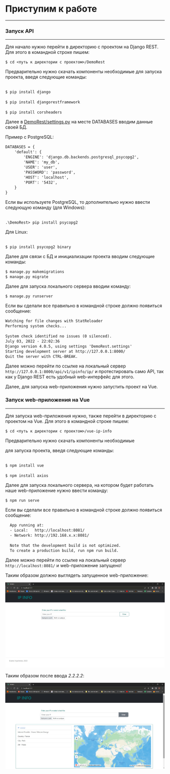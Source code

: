 # Приступим к работе

---

### Запуск API

---

Для начало нужно перейти в директорию с проектом на Django REST. 
Для этого в командной строке пишем:
```
$ cd <путь к директории с проектом>/DemoRest
```

Предварительно нужно скачать компоненты необходимые для запуска
проекта, введя следующие команды:

```

$ pip install django

$ pip install djangorestframework

$ pip install corsheaders

```
Далее в [DemoRest/settings.py](./DemoRest/settings.py) на месте
DATABASES вводим данные своей БД. 

Пример с PostgreSQL:
```
DATABASES = {
    'default': {
        'ENGINE': 'django.db.backends.postgresql_psycopg2',
        'NAME': 'my_db',
        'USER': 'user',
        'PASSWORD': 'password',
        'HOST': 'localhost',
        'PORT': '5432',
    }
}
```

Если вы используете PostgreSQL, то дополнительно нужно ввести
следующую команду (для Windows):

```

.\DemoRest> pip install psycopg2

```

Для Linux:

```

$ pip install psycopg2 binary

```
Далее для связи с БД и инициализации проекта вводим следующие
команды:
```
$ manage.py makemigrations
$ manage.py migrate
```
Далее для запуска локального сервера вводим команду:
```
$ manage.py runserver
```
Если вы сделали все правильно в командной строке должно 
появиться сообщение:
```
Watching for file changes with StatReloader
Performing system checks...

System check identified no issues (0 silenced).
July 03, 2022 - 22:02:36
Django version 4.0.5, using settings 'DemoRest.settings'
Starting development server at http://127.0.0.1:8000/
Quit the server with CTRL-BREAK.
```
Далее можно перейти по ссылке на локальный сервер 
`http://127.0.0.1:8000/api/v1/ipinfo/ip/` и 
протестировать само API, так как у Django REST 
есть удобный web-интерфейс для этого.

Далее, для запуска web-приложения нужно запустить проект на Vue.

### Запуск web-приложения на Vue

---

Для запуска web-приложения нужно, также перейти в директорию
с проектом на Vue.
Для этого в командной строке пишем:
```
$ cd <путь к директории с проектом>/vue-ip-info
```

Предварительно нужно скачать компоненты необходимые 

для запуска проекта, введя следующие команды:

```

$ npm install vue

$ npm install axios

```
Далее для запуска локального сервера, на котором будет работать
наше web-приложение нужно ввести команду:
```
$ npm run serve
```
Если вы сделали все правильно в командной 
строке должно появиться сообщение:
```
  App running at:
  - Local:   http://localhost:8081/
  - Network: http://192.168.x.x:8081/

  Note that the development build is not optimized.
  To create a production build, run npm run build.
```
Далее можно перейти по ссылке на локальный 
сервер `http://localhost:8081/` и web-приложение 
запущено!


Таким образом должно выглядеть запущенное web-приложение:


![IP INFO start](./IP%20INFO%20start.jpg)

Таким образом после ввода _2.2.2.2_:


![IP INFO work](./IP%20INFO%20work.jpg)
